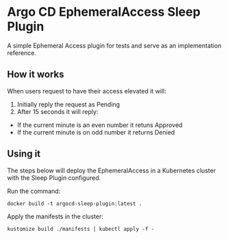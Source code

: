 # Argo CD EphemeralAccess Sleep Plugin

A simple Ephemeral Access plugin for tests and serve as an implementation reference.

## How it works

When users request to have their access elevated it will:

1. Initially reply the request as Pending
1. After 15 seconds it will reply:
  - If the current minute is an even number it retuns Approved
  - If the current minute is on odd number it returns Denied

## Using it

The steps below will deploy the EphemeralAccess in a Kubernetes
cluster with the Sleep Plugin configured.

Run the command:

    docker build -t argocd-sleep-plugin:latest .

Apply the manifests in the cluster:

    kustomize build ./manifests | kubectl apply -f -
